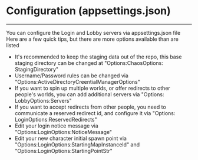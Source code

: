 # Configuration (appsettings.json)

---

You can configure the Login and Lobby servers via appsettings.json file  
Here are a few quick tips, but there are more options available than are listed

- It's recommended to keep the staging data out of the repo, this base staging directory can be changed at "Options:ChaosOptions:
  StagingDirectory"
- Username/Password rules can be changed via "Options:ActiveDirectoryCreentialManagerOptions"
- If you want to spin up multiple worlds, or offer redirects to other people's worlds, you can add additional servers via "Options:
  LobbyOptions:Servers"
- If you want to accept redirects from other people, you need to communicate a reserved redirect id, and configure it via "Options:
  LoginOptions:ReservedRedirects"
- Edit your login notice message via "Options:LoginOptions:NoticeMessage"
- Edit your new character initial spawn point via "Options:LoginOptions:StartingMapInstanceId" and "Options:LoginOptions:StartingPointStr"